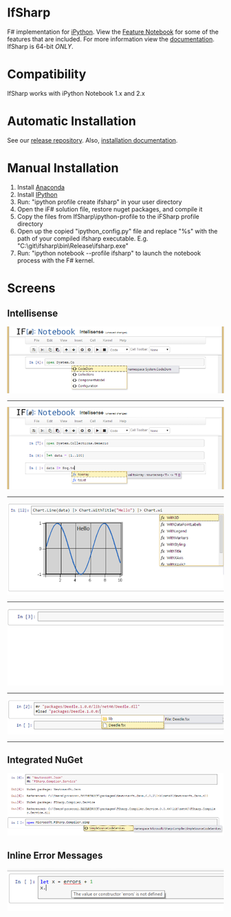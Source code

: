 # IfSharp
F# implementation for [iPython](http://ipython.org). View the [Feature Notebook](http://nbviewer.ipython.org/github/fsprojects/IfSharp/blob/master/Feature%20Notebook.ipynb) for some of the features that are included.
For more information view the [documentation](http://fsprojects.github.io/IfSharp/). IfSharp is 64-bit *ONLY*.

# Compatibility
IfSharp works with iPython Notebook 1.x and 2.x 

# Automatic Installation
See our [release repository](https://github.com/fsprojects/IfSharp/releases). Also, [installation documentation](http://fsprojects.github.io/IfSharp/installation.html).

# Manual Installation
1. Install [Anaconda](http://continuum.io/downloads)
2. Install [IPython](http://ipython.org/install.html)
3. Run: "ipython profile create ifsharp" in your user directory
4. Open the iF# solution file, restore nuget packages, and compile it
5. Copy the files from IfSharp\ipython-profile to the iFSharp profile directory
6. Open up the copied "ipython_config.py" file and replace "%s" with the path of your compiled ifsharp executable. E.g. "C:\\git\\ifsharp\\bin\\Release\\ifsharp.exe" 
7. Run: "ipython notebook --profile ifsharp" to launch the notebook process with the F# kernel.

# Screens
## Intellisense
![Intellisense Example #1](/docs/files/img/intellisense-1.png?raw=true "Intellisense Example #1")
***

![Intellisense Example #2](docs/files/img/intellisense-2.png?raw=true "Intellisense Example #2")
***

![Intellisense Example #3 With Chart](docs/files/img/intellisense-3.png?raw=true "Intellisense Example #3 With Chart")
***

![Intellisense Example #4 #r Directive](docs/files/img/intellisense-reference.gif?raw=true "Intellisense Example #3 #r Directive")
***

![Intellisense Example #5 #load Directive](docs/files/img/intellisense-5.png?raw=true "Intellisense Example #load Directive")
***

## Integrated NuGet
![NuGet Example](docs/files/img/NuGet-1.png?raw=true "NuGet example")

## Inline Error Messages
![Inline Error Message](docs/files/img/errors-1.png?raw=true "Inline error message")

